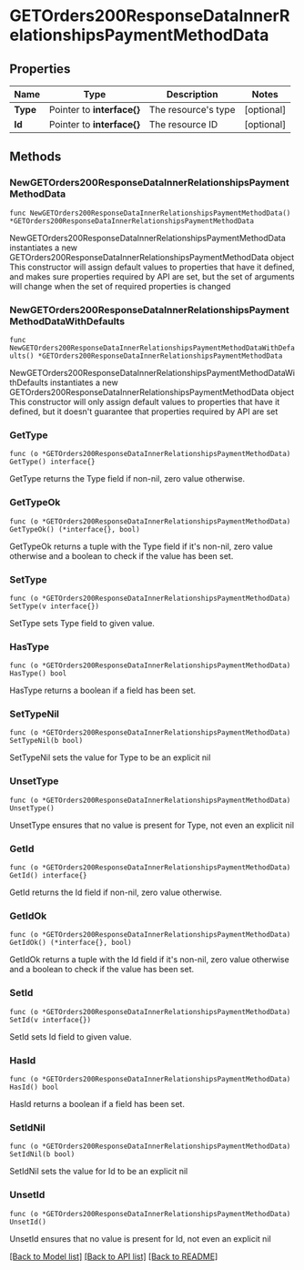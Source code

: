 # GETOrders200ResponseDataInnerRelationshipsPaymentMethodData

## Properties

Name | Type | Description | Notes
------------ | ------------- | ------------- | -------------
**Type** | Pointer to **interface{}** | The resource&#39;s type | [optional] 
**Id** | Pointer to **interface{}** | The resource ID | [optional] 

## Methods

### NewGETOrders200ResponseDataInnerRelationshipsPaymentMethodData

`func NewGETOrders200ResponseDataInnerRelationshipsPaymentMethodData() *GETOrders200ResponseDataInnerRelationshipsPaymentMethodData`

NewGETOrders200ResponseDataInnerRelationshipsPaymentMethodData instantiates a new GETOrders200ResponseDataInnerRelationshipsPaymentMethodData object
This constructor will assign default values to properties that have it defined,
and makes sure properties required by API are set, but the set of arguments
will change when the set of required properties is changed

### NewGETOrders200ResponseDataInnerRelationshipsPaymentMethodDataWithDefaults

`func NewGETOrders200ResponseDataInnerRelationshipsPaymentMethodDataWithDefaults() *GETOrders200ResponseDataInnerRelationshipsPaymentMethodData`

NewGETOrders200ResponseDataInnerRelationshipsPaymentMethodDataWithDefaults instantiates a new GETOrders200ResponseDataInnerRelationshipsPaymentMethodData object
This constructor will only assign default values to properties that have it defined,
but it doesn't guarantee that properties required by API are set

### GetType

`func (o *GETOrders200ResponseDataInnerRelationshipsPaymentMethodData) GetType() interface{}`

GetType returns the Type field if non-nil, zero value otherwise.

### GetTypeOk

`func (o *GETOrders200ResponseDataInnerRelationshipsPaymentMethodData) GetTypeOk() (*interface{}, bool)`

GetTypeOk returns a tuple with the Type field if it's non-nil, zero value otherwise
and a boolean to check if the value has been set.

### SetType

`func (o *GETOrders200ResponseDataInnerRelationshipsPaymentMethodData) SetType(v interface{})`

SetType sets Type field to given value.

### HasType

`func (o *GETOrders200ResponseDataInnerRelationshipsPaymentMethodData) HasType() bool`

HasType returns a boolean if a field has been set.

### SetTypeNil

`func (o *GETOrders200ResponseDataInnerRelationshipsPaymentMethodData) SetTypeNil(b bool)`

 SetTypeNil sets the value for Type to be an explicit nil

### UnsetType
`func (o *GETOrders200ResponseDataInnerRelationshipsPaymentMethodData) UnsetType()`

UnsetType ensures that no value is present for Type, not even an explicit nil
### GetId

`func (o *GETOrders200ResponseDataInnerRelationshipsPaymentMethodData) GetId() interface{}`

GetId returns the Id field if non-nil, zero value otherwise.

### GetIdOk

`func (o *GETOrders200ResponseDataInnerRelationshipsPaymentMethodData) GetIdOk() (*interface{}, bool)`

GetIdOk returns a tuple with the Id field if it's non-nil, zero value otherwise
and a boolean to check if the value has been set.

### SetId

`func (o *GETOrders200ResponseDataInnerRelationshipsPaymentMethodData) SetId(v interface{})`

SetId sets Id field to given value.

### HasId

`func (o *GETOrders200ResponseDataInnerRelationshipsPaymentMethodData) HasId() bool`

HasId returns a boolean if a field has been set.

### SetIdNil

`func (o *GETOrders200ResponseDataInnerRelationshipsPaymentMethodData) SetIdNil(b bool)`

 SetIdNil sets the value for Id to be an explicit nil

### UnsetId
`func (o *GETOrders200ResponseDataInnerRelationshipsPaymentMethodData) UnsetId()`

UnsetId ensures that no value is present for Id, not even an explicit nil

[[Back to Model list]](../README.md#documentation-for-models) [[Back to API list]](../README.md#documentation-for-api-endpoints) [[Back to README]](../README.md)


